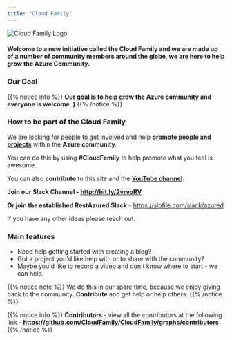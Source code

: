 ```yaml
---
title: "Cloud Family"
---
```



![Cloud Family Logo](/images/CloudFamilyLogonewsmaller.png)

#### Welcome to a new initiative called the **Cloud Family** and we are made up of a number of community members around the globe, we are here to help grow the **Azure Community**.


### Our Goal

{{% notice info %}}
**Our goal is to help grow the Azure community and everyone is welcome :)**
{{% /notice %}}

### How to be part of the Cloud Family

We are looking for people to get involved and help **[promote people and projects](/cloud_family/)** within the **Azure community**.

You can do this by using **#CloudFamily** to help promote what you feel is awesome.

You can also **contribute** to this site and the **[YouTube channel](https://www.youtube.com/channel/UCJFJM2L164fIhLqe1MdOv9w)**.

**Join our Slack Channel - http://bit.ly/2vrvoRV**

**Or join the established RestAzured Slack** - https://slofile.com/slack/azured

If you have any other ideas please reach out.

### Main features

* Need help getting started with creating a blog?
* Got a project you'd like help with or to share with the community?
* Maybe you'd like to record a video and don't know where to start - we can help.


{{% notice note %}}
We do this in our spare time, because we enjoy giving back to the community. **Contribute** and get help or help others.
{{% /notice %}}

{{% notice info %}}
**Contributors** - view all the contributors at the following link - **https://github.com/CloudFamily/CloudFamily/graphs/contributors**
{{% /notice %}}


